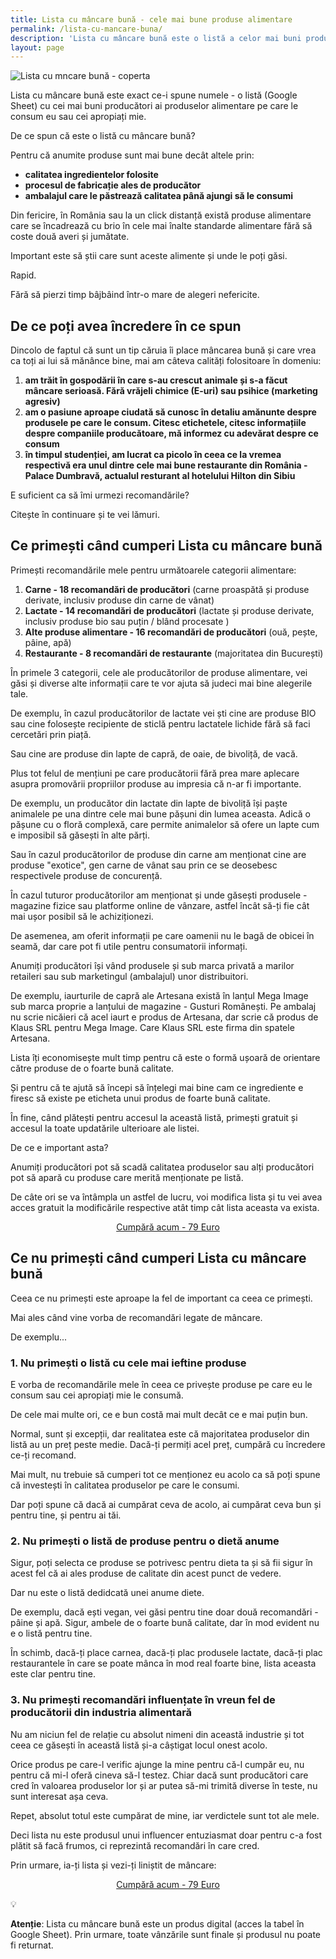```yaml
---
title: Lista cu mâncare bună - cele mai bune produse alimentare
permalink: /lista-cu-mancare-buna/
description: 'Lista cu mâncare bună este o listă a celor mai buni producători și a celor mai bune produse alimentare în opinia mea. Lista se updatează.'
layout: page
---
```

![Lista cu mncare bună - coperta](/assets/images/gallery/lista-cu-mancare-buna.webp)

Lista cu mâncare bună este exact ce-i spune numele - o listă (Google Sheet) cu cei mai buni producători ai produselor alimentare pe care le consum eu sau cei apropiați mie.

De ce spun că este o listă cu mâncare bună?

Pentru că anumite produse sunt mai bune decât altele prin:

- **calitatea ingredientelor folosite**
- **procesul de fabricație ales de producător**
- **ambalajul care le păstrează calitatea până ajungi să le consumi**

Din fericire, în România sau la un click distanță există produse alimentare care se încadrează cu brio în cele mai înalte standarde alimentare fără să coste două averi și jumătate.

Important este să știi care sunt aceste alimente și unde le poți găsi.

Rapid.

Fără să pierzi timp bâjbâind într-o mare de alegeri nefericite.

## De ce poți avea încredere în ce spun

Dincolo de faptul că sunt un tip căruia îi place mâncarea bună și care vrea ca toți ai lui să mănânce bine, mai am câteva calități folositoare în domeniu:

1. **am trăit în gospodării în care s-au crescut animale și s-a făcut mâncare serioasă. Fără vrăjeli chimice (E-uri) sau psihice (marketing agresiv)**
2. **am o pasiune aproape ciudată să cunosc în detaliu amănunte despre produsele pe care le consum. Citesc etichetele, citesc informațiile despre companiile producătoare, mă informez cu adevărat despre ce consum**
3. **în timpul studenției, am lucrat ca picolo în ceea ce la vremea respectivă era unul dintre cele mai bune restaurante din România - Palace Dumbravă, actualul resturant al hotelului Hilton din Sibiu**

E suficient ca să îmi urmezi recomandările?

Citește în continuare și te vei lămuri.

## Ce primești când cumperi Lista cu mâncare bună

Primești recomandările mele pentru următoarele categorii alimentare:

1. **Carne - 18 recomandări de producători** (carne proaspătă și produse derivate, inclusiv produse din carne de vânat)
2. **Lactate - 14 recomandări de producători** (lactate și produse derivate, inclusiv produse bio sau puțin / blând procesate )
3. **Alte produse alimentare - 16 recomandări de producători** (ouă, pește, pâine, apă)
4. **Restaurante - 8 recomandări de restaurante** (majoritatea din București)

În primele 3 categorii, cele ale producătorilor de produse alimentare, vei găsi și diverse alte informații care te vor ajuta să judeci mai bine alegerile tale.

De exemplu, în cazul producătorilor de lactate vei ști cine are produse BIO sau cine folosește recipiente de sticlă pentru lactatele lichide fără să faci cercetări prin piață.

Sau cine are produse din lapte de capră, de oaie, de bivoliță, de vacă.

Plus tot felul de mențiuni pe care producătorii fără prea mare aplecare asupra promovării propriilor produse au impresia că n-ar fi importante.

De exemplu, un producător din lactate din lapte de bivoliță își paște animalele pe una dintre cele mai bune pășuni din lumea aceasta. Adică o pășune cu o floră complexă, care permite animalelor să ofere un lapte cum e imposibil să găsești în alte părți.

Sau în cazul producătorilor de produse din carne am menționat cine are produse "exotice", gen carne de vânat sau prin ce se deosebesc respectivele produse de concurență.

În cazul tuturor producătorilor am menționat și unde găsești produsele - magazine fizice sau platforme online de vânzare, astfel încât să-ți fie cât mai ușor posibil să le achiziționezi.

De asemenea, am oferit informații pe care oamenii nu le bagă de obicei în seamă, dar care pot fi utile pentru consumatorii informați.

Anumiți producători își vând produsele și sub marca privată a marilor retaileri sau sub marketingul (ambalajul) unor distribuitori.

De exemplu, iaurturile de capră ale Artesana există în lanțul Mega Image sub marca proprie a lanțului de magazine - Gusturi Românești. Pe ambalaj nu scrie nicăieri că acel iaurt e produs de Artesana, dar scrie că produs de Klaus SRL pentru Mega Image. Care Klaus SRL este firma din spatele Artesana.

Lista îți economisește mult timp pentru că este o formă ușoară de orientare către produse de o foarte bună calitate.

Și pentru că te ajută să începi să înțelegi mai bine cam ce ingrediente e firesc să existe pe eticheta unui produs de foarte bună calitate.

În fine, când plătești pentru accesul la această listă, primești gratuit și accesul la toate updatările ulterioare ale listei.

De ce e important asta?

Anumiți producători pot să scadă calitatea produselor sau alți producători pot să apară cu produse care merită menționate pe listă.

De câte ori se va întâmpla un astfel de lucru, voi modifica lista și tu vei avea acces gratuit la modificările respective atât timp cât lista aceasta va exista.

<p style="text-align:center;">
      <a href="https://shop.beldie.ro/buy?link=BlHhD" class="button" data-button-variant="primary">Cumpără acum - 79 Euro</a>
      </p>

## Ce nu primești când cumperi Lista cu mâncare bună

Ceea ce nu primești este aproape la fel de important ca ceea ce primești.

Mai ales când vine vorba de recomandări legate de mâncare.

De exemplu...

### 1\. Nu primești o listă cu cele mai ieftine produse

E vorba de recomandările mele în ceea ce privește produse pe care eu le consum sau cei apropiați mie le consumă.

De cele mai multe ori, ce e bun costă mai mult decât ce e mai puțin bun.

Normal, sunt și excepții, dar realitatea este că majoritatea produselor din listă au un preț peste medie. Dacă-ți permiți acel preț, cumpără cu încredere ce-ți recomand.

Mai mult, nu trebuie să cumperi tot ce menționez eu acolo ca să poți spune că investești în calitatea produselor pe care le consumi.

Dar poți spune că dacă ai cumpărat ceva de acolo, ai cumpărat ceva bun și pentru tine, și pentru ai tăi.

### 2\. Nu primești o listă de produse pentru o dietă anume

Sigur, poți selecta ce produse se potrivesc pentru dieta ta și să fii sigur în acest fel că ai ales produse de calitate din acest punct de vedere.

Dar nu este o listă dedidcată unei anume diete.

De exemplu, dacă ești vegan, vei găsi pentru tine doar două recomandări - pâine și apă. Sigur, ambele de o foarte bună calitate, dar în mod evident nu e o listă pentru tine.

În schimb, dacă-ți place carnea, dacă-ți plac produsele lactate, dacă-ți plac restaurantele în care se poate mânca în mod real foarte bine, lista aceasta este clar pentru tine.

### 3\. Nu primești recomandări influențate în vreun fel de producătorii din industria alimentară

Nu am niciun fel de relație cu absolut nimeni din această industrie și tot ceea ce găsești în această listă și-a câștigat locul onest acolo.

Orice produs pe care-l verific ajunge la mine pentru că-l cumpăr eu, nu pentru că mi-l oferă cineva să-l testez. Chiar dacă sunt producători care cred în valoarea produselor lor și ar putea să-mi trimită diverse în teste, nu sunt interesat așa ceva.

Repet, absolut totul este cumpărat de mine, iar verdictele sunt tot ale mele.

Deci lista nu este produsul unui influencer entuziasmat doar pentru c-a fost plătit să facă frumos, ci reprezintă recomandări în care cred.

Prin urmare, ia-ți lista și vezi-ți liniștit de mâncare:

<p style="text-align:center;">
      <a href="https://shop.beldie.ro/buy?link=BlHhD" class="button" data-button-variant="primary">Cumpără acum - 79 Euro</a>
      </p>
💡

****Atenție****: Lista cu mâncare bună este un produs digital (acces la tabel în Google Sheet). Prin urmare, toate vânzările sunt finale și produsul nu poate fi returnat.
